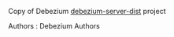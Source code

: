 Copy of
Debezium [debezium-server-dist](https://github.com/debezium/debezium/tree/master/debezium-server/debezium-server-dist)
project

Authors : Debezium Authors